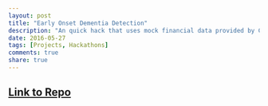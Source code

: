 ```yaml
---
layout: post
title: "Early Onset Dementia Detection"
description: "An quick hack that uses mock financial data provided by C1/geospatial data in order to predict early onset dementia"
date: 2016-05-27
tags: [Projects, Hackathons]
comments: true
share: true
---
```


## [Link to Repo](https://github.com/evandesantola/EarlyDementia)